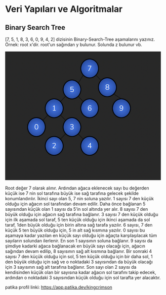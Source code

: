 # Veri Yapıları ve Algoritmalar

## Binary Search Tree

[7, 5, 1, 8, 3, 6, 0, 9, 4, 2] dizisinin Binary-Search-Tree aşamalarını yazınız.
Örnek: root x'dir. root'un sağından y bulunur. Solunda z bulunur vb.

!["image"](binarysearchtree.png "Binary Search Tree")

Root değer 7 olarak alınır. Ardından ağaca eklenecek sayı bu değerden küçük ise 7 nin sol tarafına büyük ise sağ tarafına gelecek şekilde konumlandırılır. İkinci sayı olan 5, 7 nin soluna yazılır. 1 sayısı 7 den küçük olduğu için ağacın sol tarafından devam edilir. Daha önce bağlanan 5 sayısından küçük olan 1 sayısı da 5’in sol altında yer alır. 8 sayısı 7 den büyük olduğu için ağacın sağ tarafına bağlanır. 3 sayısı 7 den küçük olduğu için ilk aşamada sol taraf, 5 ten küçük olduğu için ikinci aşamada da sol taraf, 1den büyük olduğu için birin altına sağ tarafa yazılır. 6 sayısı, 7 den küçük 5 ten büyük olduğu için, 5 in alt sağ kısmına yazılır. 0 sayısı bu aşamaya kadar yazılan en küçük sayı olduğu için ağaçta karşılaşılacak tüm sayıların solundan ilerlenir. En son 1 sayısının soluna bağlanır. 9 sayısı da şimdiye kadarki ağaca bağlanacak en büyük sayı olacağı için, ağacın sağından devam edilip, 8 sayısının sağ alt kısmına bağlanır. Bir sonraki 4 sayısı 7 den küçük olduğu için sol, 5 ten küçük olduğu için bir daha sol, 1 den büyük olduğu için sağ ve o noktadaki 3 sayısından da büyük olacağı için 3 sayısının sağ alt tarafına bağlanır. Son sayı olan 2 sayısı da kendisinden küçük olan bir sayısına kadar ağacın sol tarafını takip edecek, ardından o noktadaki 3 sayısından küçük olduğu için sol tarafta yer alacaktır.

patika profil linki: https://app.patika.dev/kingcrimson
